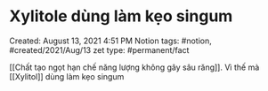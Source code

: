 # Xylitole dùng làm kẹo singum

Created: August 13, 2021 4:51 PM
Notion tags: #notion, #created/2021/Aug/13
zet type: #permanent/fact

[[Chất tạo ngọt hạn chế năng lượng không gây sâu răng]]. Vì thế mà [[Xylitol]] dùng làm kẹo singum